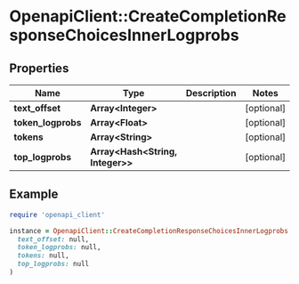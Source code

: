 # OpenapiClient::CreateCompletionResponseChoicesInnerLogprobs

## Properties

| Name | Type | Description | Notes |
| ---- | ---- | ----------- | ----- |
| **text_offset** | **Array&lt;Integer&gt;** |  | [optional] |
| **token_logprobs** | **Array&lt;Float&gt;** |  | [optional] |
| **tokens** | **Array&lt;String&gt;** |  | [optional] |
| **top_logprobs** | **Array&lt;Hash&lt;String, Integer&gt;&gt;** |  | [optional] |

## Example

```ruby
require 'openapi_client'

instance = OpenapiClient::CreateCompletionResponseChoicesInnerLogprobs.new(
  text_offset: null,
  token_logprobs: null,
  tokens: null,
  top_logprobs: null
)
```

